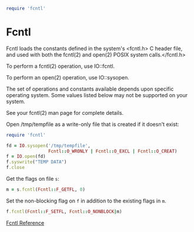 
```ruby
require 'fcntl'
```

# Fcntl

Fcntl loads the constants defined in the system's <fcntl.h> C header
file, and used with both the fcntl(2) and open(2) POSIX system
calls.</fcntl.h>

To perform a fcntl(2) operation, use IO::fcntl.

To perform an open(2) operation, use IO::sysopen.

The set of operations and constants available depends upon specific
operating system. Some values listed below may not be supported on your
system.

See your fcntl(2) man page for complete details.

Open /tmp/tempfile as a write-only file that is created if it doesn't
exist:


```ruby
require 'fcntl'

fd = IO.sysopen('/tmp/tempfile',
                Fcntl::O_WRONLY | Fcntl::O_EXCL | Fcntl::O_CREAT)
f = IO.open(fd)
f.syswrite("TEMP DATA")
f.close
```

Get the flags on file `s`: 

```ruby
m = s.fcntl(Fcntl::F_GETFL, 0)
```

Set the non-blocking flag on `f` in addition to the existing flags in
`m`.


```ruby
f.fcntl(Fcntl::F_SETFL, Fcntl::O_NONBLOCK|m)
```

[Fcntl
Reference](https://ruby-doc.org/stdlib-2.5.0/libdoc/fcntl/rdoc/Fcntl.html)

